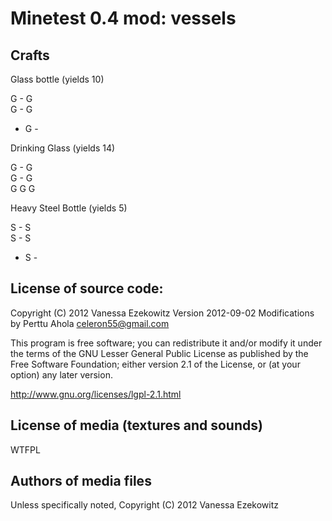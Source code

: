 Minetest 0.4 mod: vessels
==========================

Crafts
-------
Glass bottle (yields 10)

   G - G  
   G - G  
   - G -  

Drinking Glass (yields 14)

   G - G  
   G - G  
   G G G  

Heavy Steel Bottle (yields 5)

   S - S  
   S - S  
   - S -  

License of source code:
-----------------------
Copyright (C) 2012 Vanessa Ezekowitz
Version 2012-09-02
Modifications by Perttu Ahola <celeron55@gmail.com>

This program is free software; you can redistribute it and/or modify
it under the terms of the GNU Lesser General Public License as published by
the Free Software Foundation; either version 2.1 of the License, or
(at your option) any later version.

http://www.gnu.org/licenses/lgpl-2.1.html

License of media (textures and sounds)
--------------------------------------
WTFPL

Authors of media files
-----------------------
Unless specifically noted,
Copyright (C) 2012 Vanessa Ezekowitz

